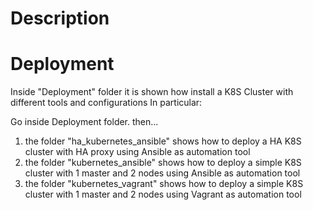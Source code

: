 # <Kubernetes>

# Description
# Deployment
Inside "Deployment" folder it is shown how install a K8S Cluster with different tools and configurations
In particular:

Go inside Deployment folder. then...

1) the folder "ha_kubernetes_ansible" shows how to deploy a HA K8S cluster with HA proxy using Ansible as automation tool
2) the folder "kubernetes_ansible" shows how to deploy a simple K8S cluster with 1 master and 2 nodes using Ansible as automation tool
3) the folder "kubernetes_vagrant" shows how to deploy a simple K8S cluster with 1 master and 2 nodes using Vagrant as automation tool


